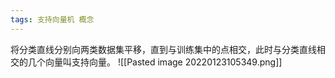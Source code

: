 ```yaml
---
tags: 支持向量机 概念
---
```


将分类直线分别向两类数据集平移，直到与训练集中的点相交，此时与分类直线相交的几个向量叫支持向量。
![[Pasted image 20220123105349.png]]
